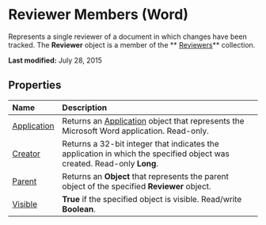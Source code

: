 
# Reviewer Members (Word)
Represents a single reviewer of a document in which changes have been tracked. The  **Reviewer** object is a member of the ** [Reviewers](ae1bec96-e6dc-39f0-421a-dfeeb95c9049.md)** collection.

 **Last modified:** July 28, 2015


## Properties



|**Name**|**Description**|
|:-----|:-----|
| [Application](9b78f506-b8b8-18fa-6b2e-367b02512aa4.md)|Returns an  [Application](d1cf6f8f-4e88-bf01-93b4-90a83f79cb44.md) object that represents the Microsoft Word application. Read-only.|
| [Creator](ff7c4a65-f472-99ce-3079-422466fa3682.md)|Returns a 32-bit integer that indicates the application in which the specified object was created. Read-only  **Long**.|
| [Parent](c3e408cd-8377-8605-c5e8-0762f6ab0387.md)|Returns an  **Object** that represents the parent object of the specified **Reviewer** object.|
| [Visible](cd60f0f1-86bd-b2ba-1dca-00295191702a.md)| **True** if the specified object is visible. Read/write **Boolean**.|
